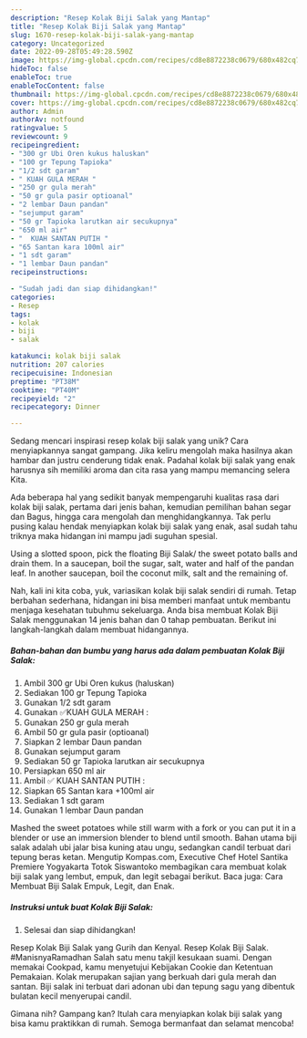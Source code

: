 ```yaml
---
description: "Resep Kolak Biji Salak yang Mantap"
title: "Resep Kolak Biji Salak yang Mantap"
slug: 1670-resep-kolak-biji-salak-yang-mantap
category: Uncategorized
date: 2022-09-28T05:49:28.590Z
image: https://img-global.cpcdn.com/recipes/cd8e8872238c0679/680x482cq70/kolak-biji-salak-foto-resep-utama.jpg
hideToc: false
enableToc: true
enableTocContent: false
thumbnail: https://img-global.cpcdn.com/recipes/cd8e8872238c0679/680x482cq70/kolak-biji-salak-foto-resep-utama.jpg
cover: https://img-global.cpcdn.com/recipes/cd8e8872238c0679/680x482cq70/kolak-biji-salak-foto-resep-utama.jpg
author: Admin
authorAv: notfound
ratingvalue: 5
reviewcount: 9
recipeingredient:
- "300 gr Ubi Oren kukus haluskan"
- "100 gr Tepung Tapioka"
- "1/2 sdt garam"
- " KUAH GULA MERAH "
- "250 gr gula merah"
- "50 gr gula pasir optioanal"
- "2 lembar Daun pandan"
- "sejumput garam"
- "50 gr Tapioka larutkan air secukupnya"
- "650 ml air"
- "  KUAH SANTAN PUTIH "
- "65 Santan kara 100ml air"
- "1 sdt garam"
- "1 lembar Daun pandan"
recipeinstructions:

- "Sudah jadi dan siap dihidangkan!"
categories:
- Resep
tags:
- kolak
- biji
- salak

katakunci: kolak biji salak 
nutrition: 207 calories
recipecuisine: Indonesian
preptime: "PT38M"
cooktime: "PT40M"
recipeyield: "2"
recipecategory: Dinner

---
```





Sedang mencari inspirasi resep kolak biji salak yang unik? Cara menyiapkannya sangat gampang. Jika keliru mengolah maka hasilnya akan hambar dan justru cenderung tidak enak. Padahal kolak biji salak yang enak harusnya sih memiliki aroma dan cita rasa yang mampu memancing selera Kita.





Ada beberapa hal yang sedikit banyak mempengaruhi kualitas rasa dari kolak biji salak, pertama dari jenis bahan, kemudian pemilihan bahan segar dan Bagus, hingga cara mengolah dan menghidangkannya. Tak perlu pusing kalau hendak menyiapkan kolak biji salak yang enak,      asal sudah tahu triknya maka hidangan ini mampu jadi suguhan spesial.














Using a slotted spoon, pick the floating Biji Salak/ the sweet potato balls and drain them. In a saucepan, boil the sugar, salt, water and half of the pandan leaf. In another saucepan, boil the coconut milk, salt and the remaining of.






Nah, kali ini kita coba, yuk, variasikan kolak biji salak sendiri di rumah. Tetap berbahan sederhana, hidangan ini bisa memberi manfaat untuk membantu menjaga kesehatan tubuhmu sekeluarga. Anda bisa membuat Kolak Biji Salak menggunakan 14 jenis bahan dan 0 tahap pembuatan. Berikut ini langkah-langkah dalam membuat hidangannya.

<!--inarticleads1-->

##### Bahan-bahan dan bumbu yang harus ada dalam pembuatan Kolak Biji Salak:

1. Ambil 300 gr Ubi Oren kukus (haluskan)
1. Sediakan 100 gr Tepung Tapioka
1. Gunakan 1/2 sdt garam
1. Gunakan  ✅KUAH GULA MERAH :
1. Gunakan 250 gr gula merah
1. Ambil 50 gr gula pasir (optioanal)
1. Siapkan 2 lembar Daun pandan
1. Gunakan sejumput garam
1. Sediakan 50 gr Tapioka larutkan air secukupnya
1. Persiapkan 650 ml air
1. Ambil  ✅ KUAH SANTAN PUTIH :
1. Siapkan 65 Santan kara +100ml air
1. Sediakan 1 sdt garam
1. Gunakan 1 lembar Daun pandan


Mashed the sweet potatoes while still warm with a fork or you can put it in a blender or use an immersion blender to blend until smooth. Bahan utama biji salak adalah ubi jalar bisa kuning atau ungu, sedangkan candil terbuat dari tepung beras ketan. Mengutip Kompas.com, Executive Chef Hotel Santika Premiere Yogyakarta Totok Siswantoko membagikan cara membuat kolak biji salak yang lembut, empuk, dan legit sebagai berikut. Baca juga: Cara Membuat Biji Salak Empuk, Legit, dan Enak. 

<!--inarticleads2-->

##### Instruksi untuk buat Kolak Biji Salak:


1. Selesai dan siap dihidangkan!

Resep Kolak Biji Salak yang Gurih dan Kenyal. Resep Kolak Biji Salak. #ManisnyaRamadhan Salah satu menu takjil kesukaan suami. Dengan memakai Cookpad, kamu menyetujui Kebijakan Cookie dan Ketentuan Pemakaian. Kolak merupakan sajian yang berkuah dari gula merah dan santan. Biji salak ini terbuat dari adonan ubi dan tepung sagu yang dibentuk bulatan kecil menyerupai candil. 

Gimana nih? Gampang kan? Itulah cara menyiapkan kolak biji salak yang bisa kamu praktikkan di rumah. Semoga bermanfaat dan selamat mencoba!
